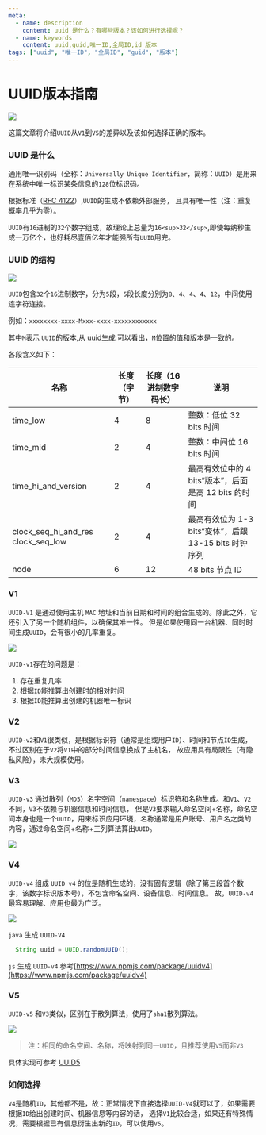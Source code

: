```yaml
---
meta:
  - name: description
    content: uuid 是什么？有哪些版本？该如何进行选择呢？
  - name: keywords
    content: uuid,guid,唯一ID,全局ID,id 版本
tags: ["uuid", "唯一ID", "全局ID", "guid", "版本"]
---
```


# UUID版本指南

![](https://3.z.wiki/autoupload/2022-05-02/6da7a9010ba747ba9fdf0678e55b1643.uuid.drawio.svg)

这篇文章将介绍`UUID`从`V1`到`V5`的差异以及该如何选择正确的版本。

### UUID 是什么

通用唯一识别码（全称：`Universally Unique Identifier`，简称：`UUID`）是用来在系统中唯一标识某条信息的`128`位标识码。

根据标准（[RFC 4122](https://www.ietf.org/rfc/rfc4122.txt)）,`UUID`的生成不依赖外部服务，
且具有唯一性（注：重复概率几乎为零）。

`UUID`有`16`进制的`32`个数字组成，故理论上总量为`16<sup>32</sup>`,即使每纳秒生成一万亿个，也好耗尽壹佰亿年才能强所有`UUID`用完。


### UUID 的结构

![](https://4.z.wiki/autoupload/2022-05-02/6da7a9010ba747ba9fdf0678e55b1643.uuid.drawio.svg)

`UUID`包含`32`个`16`进制数字，分为`5`段，`5`段长度分别为`8`、`4`、`4`、`4`、`12`，中间使用连字符连接。

例如：`xxxxxxxx-xxxx-Mxxx-xxxx-xxxxxxxxxxxx`

其中`M`表示 `UUID`的版本,从 [uuid生成](https://devtool.tech/uuid) 可以看出，`M`位置的值和版本是一致的。

各段含义如下：

| 名称                                       | 长度 （字节） | 长度（16进制数字码长） | 说明                                    |
|------------------------------------------|---------|--------------|---------------------------------------|
| time\_low                                | 4       | 8            | 整数：低位 32 bits 时间                      |
| time\_mid                                | 2       | 4            | 整数：中间位 16 bits 时间                     |
| time\_hi\_and\_version                   | 2       | 4            | 最高有效位中的 4 bits“版本”，后面是高 12 bits 的时间   |
| clock\_seq\_hi\_and\_res clock\_seq\_low | 2       | 4            | 最高有效位为 1-3 bits“变体”，后跟13-15 bits 时钟序列 |
| node                                     | 6       | 12           | 48 bits 节点 ID                         |



### V1

`UUID-V1` 是通过使用主机 `MAC` 地址和当前日期和时间的组合生成的。除此之外，它还引入了另一个随机组件，以确保其唯一性。
但是如果使用同一台机器、同时时间生成`UUID`，会有很小的几率重复。

![](https://0.z.wiki/autoupload/2022-05-02/5e3cd31cab884203a2b317f8e92ad146.uuid-v1.drawio.svg)

`UUID-v1`存在的问题是：

1. 存在重复几率
2. 根据`ID`能推算出创建时的相对时间
3. 根据`ID`能推算出创建的机器唯一标识


### V2

`UUID-v2`和`V1`很类似，是根据标识符（通常是组或用户`ID`）、时间和节点`ID`生成，不过区别在于`V2`将`V1`中的部分时间信息换成了主机名，
故应用具有局限性（有隐私风险），未大规模使用。

### V3

`UUID-v3` 通过散列（`MD5`）名字空间（`namespace`）标识符和名称生成。和`V1`、`V2`不同，`V3`不依赖与机器信息和时间信息，
但是`V3`要求输入命名空间+名称，命名空间本身也是一个`UUID`，用来标识应用环境，名称通常是用户账号、用户名之类的内容，通过命名空间+名称+三列算法算出`UUID`。

![](https://1.z.wiki/autoupload/2022-05-02/e0763e1ca4db43ac90b868a76076e37b.uuid-v3.drawio.svg)

### V4

`UUID-v4` 组成 `UUID v4` 的位是随机生成的，没有固有逻辑（除了第三段首个数字，该数字标识版本号），不包含命名空间、设备信息、时间信息。
故，`UUID-v4`最容易理解、应用也最为广泛。

![](https://2.z.wiki/autoupload/2022-05-02/fefb73e8621d455aa20930dcbb7c3a4b.uuid-v4.drawio.svg)

`java` 生成 `UUID-V4`
```java
  String uuid = UUID.randomUUID();
```
`js` 生成 `UUID-v4` 参考[https://www.npmjs.com/package/uuidv4](https://www.npmjs.com/package/uuidv4)

### V5

`UUID-v5` 和`V3`类似，区别在于散列算法，使用了`sha1`散列算法。

![](https://3.z.wiki/autoupload/2022-05-02/eb11afcbca884332aa8196f92a563c72.uuid-v5.drawio.svg)

> 注：相同的命名空间、名称，将映射到同一`UUID`，且推荐使用`V5`而非`V3`

具体实现可参考 [UUID5](https://github.com/rootsdev/polygenea/blob/master/java/src/org/rootsdev/polygenea/UUID5.java)

### 如何选择

`V4`是随机`ID`，其他都不是，故：正常情况下直接选择`UUID-V4`就可以了，如果需要根据`ID`给出创建时间、机器信息等内容的话，
选择`V1`比较合适，如果还有特殊情况，需要根据已有信息衍生出新的`ID`，可以使用`V5`。

